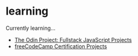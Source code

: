 # learning

Currently learning...

- [The Odin Project: Fullstack JavaScript Projects](/the-odin-project/)
- [freeCodeCamp Certification Projects](/freecodecamp/)

